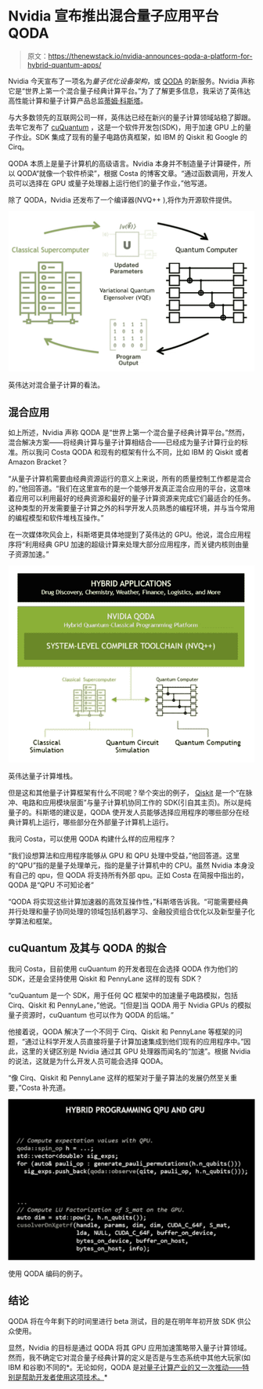 # Nvidia 宣布推出混合量子应用平台 QODA

> 原文：<https://thenewstack.io/nvidia-announces-qoda-a-platform-for-hybrid-quantum-apps/>

Nvidia 今天宣布了一项名为*量子优化设备架构*，或 [QODA](https://developer.nvidia.com/qoda) 的新服务。Nvidia 声称它是“世界上第一个混合量子经典计算平台。”为了了解更多信息，我采访了英伟达高性能计算和量子计算产品总监[蒂姆·科斯塔](https://www.linkedin.com/in/timothy-costa-808aa476/)。

与大多数领先的互联网公司一样，英伟达已经在新兴的量子计算领域站稳了脚跟。去年它发布了 [cuQuantum](https://developer.nvidia.com/cuquantum-sdk) ，这是一个软件开发包(SDK)，用于加速 GPU 上的量子作业。SDK 集成了现有的量子电路仿真框架，如 IBM 的 Qiskit 和 Google 的 Cirq。

QODA 本质上是量子计算机的高级语言。Nvidia 本身并不制造量子计算硬件，所以 QODA“就像一个软件桥梁”，根据 Costa 的博客文章。“通过函数调用，开发人员可以选择在 GPU 或量子处理器上运行他们的量子作业，”他写道。

除了 QODA，Nvidia 还发布了一个编译器(NVQ++ ),将作为开源软件提供。

[![](img/11529048eb49a63e4598da34b6d9a05d.png)](https://cdn.thenewstack.io/media/2022/07/3ff95b31-qoda1.png)

英伟达对混合量子计算的看法。

## 混合应用

如上所述，Nvidia 声称 QODA 是“世界上第一个混合量子经典计算平台。”然而，混合解决方案——将经典计算与量子计算相结合——已经成为量子计算行业的标准。所以我问 Costa QODA 和现有的框架有什么不同，比如 IBM 的 Qiskit 或者 Amazon Bracket？

“从量子计算机需要由经典资源运行的意义上来说，所有的质量控制工作都是混合的，”他回答道。“我们在这里宣布的是一个能够开发真正混合应用的平台，这意味着应用可以利用最好的经典资源和最好的量子计算资源来完成它们最适合的任务。这种类型的开发需要量子计算之外的科学开发人员熟悉的编程环境，并与当今常用的编程模型和软件堆栈互操作。”

在一次媒体吹风会上，科斯塔更具体地提到了英伟达的 GPU。他说，混合应用程序将“利用经典 GPU 加速的超级计算来处理大部分应用程序，而关键内核则由量子资源加速。”

[![](img/9bee6dd43cd83ea58b1b8cf2f0e9b2cb.png)](https://cdn.thenewstack.io/media/2022/07/49dda30f-qoda2.png)

英伟达量子计算堆栈。

但是这和其他量子计算框架有什么不同呢？举个突出的例子， [Qiskit](https://qiskit.org/) 是一个“在脉冲、电路和应用模块层面”与量子计算机协同工作的 SDK(引自其主页)。所以是纯量子的。科斯塔的建议是，QODA 使开发人员能够选择应用程序的哪些部分在经典计算机上运行，哪些部分在外部量子计算机上运行。

我问 Costa，可以使用 QODA 构建什么样的应用程序？

“我们设想算法和应用程序能够从 GPU 和 QPU 处理中受益，”他回答道。这里的“QPU”指的是量子处理单元，指的是量子计算机中的 CPU。虽然 Nvidia 本身没有自己的 qpu，但 QODA 将支持所有外部 qpu。正如 Costa 在简报中指出的，QODA 是“QPU 不可知论者”

“QODA 将实现这些计算加速器的高效互操作性，”科斯塔告诉我。“可能需要经典并行处理和量子协同处理的领域包括机器学习、金融投资组合优化以及新型量子化学算法和框架。

## cuQuantum 及其与 QODA 的拟合

我问 Costa，目前使用 cuQuantum 的开发者现在会选择 QODA 作为他们的 SDK，还是会坚持使用 Qiskit 和 PennyLane 这样的现有 SDK？

“cuQuantum 是一个 SDK，用于任何 QC 框架中的加速量子电路模拟，包括 Cirq、Qiskit 和 PennyLane，”他说。“[但是]当 QODA 用于 Nvidia GPUs 的模拟量子资源时，cuQuantum 也可以作为 QODA 的后端。”

他接着说，QODA 解决了一个不同于 Cirq、Qiskit 和 PennyLane 等框架的问题，“通过让科学开发人员直接将量子计算加速集成到他们现有的应用程序中。”因此，这里的关键区别是 Nvidia 通过其 GPU 处理器而闻名的“加速”。根据 Nvidia 的说法，这就是为什么开发人员可能会选择 QODA。

“像 Cirq、Qiskit 和 PennyLane 这样的框架对于量子算法的发展仍然至关重要，”Costa 补充道。

[![](img/5c3afc59db238f6e3c04493296d7fd00.png)](https://cdn.thenewstack.io/media/2022/07/7ae49225-qoda3.png)

使用 QODA 编码的例子。

## 结论

QODA 将在今年剩下的时间里进行 beta 测试，目的是在明年年初开放 SDK 供公众使用。

显然，Nvidia 的目标是通过 QODA 将其 GPU 应用加速策略带入量子计算领域。然而，我不确定它对混合量子经典计算的定义是否是与生态系统中其他大玩家(如 IBM 和谷歌)不同的*。无论如何，QODA 是[对量子计算产业的又一次推动——特别是帮助开发者使用这项技术。](https://thenewstack.io/classiq-brings-abstraction-layer-to-quantum-software-stack/)*

<svg xmlns:xlink="http://www.w3.org/1999/xlink" viewBox="0 0 68 31" version="1.1"><title>Group</title> <desc>Created with Sketch.</desc></svg>